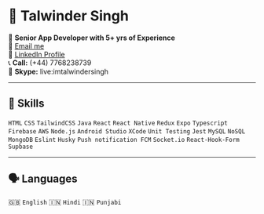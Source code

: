 # 🚀 Talwinder Singh

📱 **Senior App Developer with 5+ yrs of Experience**  
📧 [Email me](mailto:imtalwindersingh@gmail.com)  
🔗 [LinkedIn Profile](https://www.linkedin.com/in/talwindergrewal/)  
📞 **Call:** (+44) 7768238739  
💬 **Skype:** live:imtalwindersingh  

---

## 🔧 Skills
`HTML` `CSS` `TailwindCSS` `Java` `React` `React Native` `Redux` `Expo` `Typescript` `Firebase` `AWS` `Node.js` `Android Studio` `XCode` `Unit Testing` `Jest` `MySQL` `NoSQL` `MongoDB` `Eslint` `Husky` `Push notification FCM` `Socket.io` `React-Hook-Form` `Supbase`

---

## 🗣 Languages
🇬🇧 `English` 🇮🇳 `Hindi` 🇮🇳 `Punjabi`
